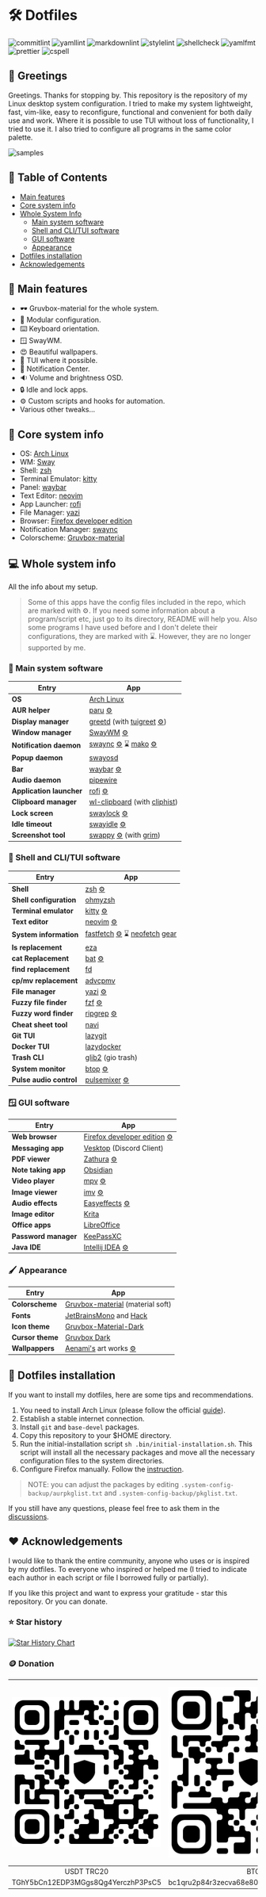 # :hammer_and_wrench: Dotfiles

![commitlint](https://img.shields.io/github/actions/workflow/status/CelticBoozer/dotfiles/commitlint.yaml?branch=master&label=commitlint)
![yamllint](https://img.shields.io/github/actions/workflow/status/CelticBoozer/dotfiles/yamllint.yaml?branch=master&label=yamllint)
![markdownlint](https://img.shields.io/github/actions/workflow/status/CelticBoozer/dotfiles/markdownlint.yaml?branch=master&label=markdownlint)
![stylelint](https://img.shields.io/github/actions/workflow/status/CelticBoozer/dotfiles/stylelint.yaml?branch=master&label=stylelint)
![shellcheck](https://img.shields.io/github/actions/workflow/status/CelticBoozer/dotfiles/shellcheck.yaml?branch=master&label=shellcheck)
![yamlfmt](https://img.shields.io/github/actions/workflow/status/CelticBoozer/dotfiles/yamlfmt.yaml?branch=master&label=yamlfmt)
![prettier](https://img.shields.io/github/actions/workflow/status/CelticBoozer/dotfiles/prettier.yaml?branch=master&label=prettier)
![cspell](https://img.shields.io/github/actions/workflow/status/CelticBoozer/dotfiles/cspell.yaml?branch=master&label=cspell)

## :wave: Greetings

Greetings. Thanks for stopping by. This repository is the repository of my Linux
desktop system configuration. I tried to make my system lightweight, fast,
vim-like, easy to reconfigure, functional and convenient for both daily use and
work. Where it is possible to use TUI without loss of functionality, I tried to
use it. I also tried to configure all programs in the same color palette.

![samples](assets/final.png "Gallery")

## :bookmark_tabs: Table of Contents

- [Main features](#stars-main-features)
- [Core system info](#brain-core-system-info)
- [Whole System Info](#computer-whole-system-info)
  - [Main system software](#brain-main-system-software)
  - [Shell and CLI/TUI software](#shell-shell-and-clitui-software)
  - [GUI software](#window-gui-software)
  - [Appearance](#paintbrush-appearance)
- [Dotfiles installation](#rocket-dotfiles-installation)
- [Acknowledgements](#heart-acknowledgements)

## :stars: Main features

- :dark_sunglasses: Gruvbox-material for the whole system.
- :wrench: Modular configuration.
- :keyboard: Keyboard orientation.
- :window: SwayWM.
- :heart_eyes: Beautiful wallpapers.
- :floppy_disk: TUI where it possible.
- :bell: Notification Center.
- :sound: Volume and brightness OSD.
- :lock: Idle and lock apps.
- :gear: Custom scripts and hooks for automation.
- Various other tweaks...

## :brain: Core system info

- OS: [Arch Linux](https://archlinux.org/)
- WM: [Sway](https://github.com/swaywm/sway/)
- Shell: [zsh](https://github.com/zsh-users/zsh/)
- Terminal Emulator: [kitty](https://github.com/kovidgoyal/kitty/)
- Panel: [waybar](https://github.com/Alexays/Waybar/)
- Text Editor: [neovim](https://github.com/neovim/neovim/)
- App Launcher: [rofi](https://github.com/lbonn/rofi/)
- File Manager: [yazi](https://github.com/sxyazi/yazi/)
- Browser: [Firefox developer edition](https://www.mozilla.org/en-US/firefox/developer/)
- Notification Manager: [swaync](https://github.com/ErikReider/SwayNotificationCenter/)
- Colorscheme: [Gruvbox-material](https://github.com/sainnhe/gruvbox-material/)

## :computer: Whole system info
<!-- markdownlint-disable MD013 -->
All the info about my setup.

> Some of this apps have the config files included in the repo, which are
  marked with :gear:. If you need some information about a program/script etc,
  just go to its directory, README will help you.
  Also some programs I have used before and I don't delete their configurations,
   they are marked with :hourglass:. However, they are no longer supported by
   me.

### :brain: Main system software

| Entry                    | App                                                                                                                                                                           |
| ------------------------ | ----------------------------------------------------------------------------------------------------------------------------------------------------------------------------- |
| **OS**                   | [Arch Linux](https://archlinux.org/)                                                                                                                                          |
| **AUR helper**           | [paru](https://github.com/Morganamilo/paru/) [:gear:](../.config/paru/)                                                                                                       |
| **Display manager**      | [greetd](https://sr.ht/~kennylevinsen/greetd/) (with [tuigreet](https://github.com/apognu/tuigreet/) [:gear:](../.system-config-backup/greetd/))                              |
| **Window manager**       | [SwayWM](https://github.com/swaywm/sway/) [:gear:](../.config/sway/)                                                                                                          |
| **Notification daemon**  | [swaync](https://github.com/ErikReider/SwayNotificationCenter/) [:gear:](../.config/swaync/) :hourglass: [mako](https://github.com/emersion/mako/) [:gear:](../.config/mako/) |
| **Popup daemon**         | [swayosd](https://github.com/ErikReider/SwayOSD/)                                                                                                                             |
| **Bar**                  | [waybar](https://github.com/Alexays/Waybar/) [:gear:](../.config/waybar/)                                                                                                     |
| **Audio daemon**         | [pipewire](https://github.com/PipeWire/pipewire/)                                                                                                                             |
| **Application launcher** | [rofi](https://github.com/lbonn/rofi/) [:gear:](../.config/rofi/)                                                                                                             |
| **Clipboard manager**    | [wl-clipboard](https://github.com/bugaevc/wl-clipboard/) (with [cliphist](https://github.com/sentriz/cliphist/))                                                              |
| **Lock screen**          | [swaylock](https://github.com/jirutka/swaylock-effects/) [:gear:](../.config/swaylock/)                                                                                       |
| **Idle timeout**         | [swayidle](https://github.com/hyprwm/hypridle/) [:gear:](../.config/swayidle/)                                                                                                |
| **Screenshot tool**      | [swappy](https://github.com/jtheoof/swappy/) [:gear:](../.config/swayidle/) (with [grim](https://sr.ht/~emersion/grim/))                                                      |

### :shell: Shell and CLI/TUI software

| Entry                   | App                                                                                                                                                                                     |
| ----------------------- | --------------------------------------------------------------------------------------------------------------------------------------------------------------------------------------- |
| **Shell**               | [zsh](https://github.com/zsh-users/zsh/) [:gear:](../.zshrc)                                                                                                                            |
| **Shell configuration** | [ohmyzsh](https://github.com/ohmyzsh/ohmyzsh/)                                                                                                                                          |
| **Terminal emulator**   | [kitty](https://sw.kovidgoyal.net/kitty/) [:gear:](../.config/kitty/)                                                                                                                   |
| **Text editor**         | [neovim](https://neovim.io/) [:gear:](../.config/nvim/)                                                                                                                                 |
| **System information**  | [fastfetch](https://github.com/LinusDierheimer/fastfetch/) [:gear:](../.config/fastfetch/) :hourglass: [neofetch](https://github.com/dylanaraps/neofetch/) [gear](../.config/neofetch/) |
| **ls replacement**      | [eza](https://github.com/eza-community/eza/)                                                                                                                                            |
| **cat Replacement**     | [bat](https://github.com/sharkdp/bat/) [:gear:](../.config/bat/)                                                                                                                        |
| **find replacement**    | [fd](https://github.com/sharkdp/fd/)                                                                                                                                                    |
| **cp/mv replacement**   | [advcpmv](https://github.com/jarun/advcpmv)                                                                                                                                             |
| **File manager**        | [yazi](https://github.com/sxyazi/yazi/) [:gear:](../.config/yazi/)                                                                                                                      |
| **Fuzzy file finder**   | [fzf](https://github.com/junegunn/fzf/)  [:gear:](../.fzfrc)                                                                                                                            |
| **Fuzzy word finder**   | [ripgrep](https://github.com/BurntSushi/ripgrep/) [:gear:](../.ripgreprc)                                                                                                               |
| **Cheat sheet tool**    | [navi](https://github.com/denisidoro/navi)                                                                                                                                              |
| **Git TUI**             | [lazygit](https://github.com/jesseduffield/lazygit/)                                                                                                                                    |
| **Docker TUI**          | [lazydocker](https://github.com/jesseduffield/lazydocker/)                                                                                                                              |
| **Trash CLI**           | [glib2](https://archlinux.org/packages/core/x86_64/glib2) (gio trash)                                                                                                                   |
| **System monitor**      | [btop](https://github.com/aristocratos/btop/) [:gear:](../.config/btop/)                                                                                                                |
| **Pulse audio control** | [pulsemixer](https://github.com/GeorgeFilipkin/pulsemixer/) [:gear:](../.config/pulsemixer.cfg)                                                                                         |

### :window: GUI software

| Entry                | App                                                                                                         |
| -------------------- | ----------------------------------------------------------------------------------------------------------- |
| **Web browser**      | [Firefox developer edition](https://www.mozilla.org/en-US/firefox/developer/) [:gear:](../.config/firefox/) |
| **Messaging app**    | [Vesktop](https://github.com/Vencord/Vesktop/) (Discord Client)                                             |
| **PDF viewer**       | [Zathura](https://github.com/pwmt/zathura/) [:gear:](../.config/zathura/)                                   |
| **Note taking app**  | [Obsidian](https://obsidian.md/)                                                                            |
| **Video player**     | [mpv](https://github.com/mpv-player/mpv/) [:gear:](../.config/mpv/)                                         |
| **Image viewer**     | [imv](https://github.com/eXeC64/imv/) [:gear:](../.config/imv/)                                             |
| **Audio effects**    | [Easyeffects](https://github.com/wwmm/easyeffects/) [:gear:](../.config/easyeffects/)                       |
| **Image editor**     | [Krita](https://krita.org/)                                                                                 |
| **Office apps**      | [LibreOffice](https://www.libreoffice.org/)                                                                 |
| **Password manager** | [KeePassXC](https://github.com/keepassxreboot/keepassxc/)                                                   |
| **Java IDE**         | [Intellij IDEA](https://www.jetbrains.com/idea/) [:gear:](../.ideavimrc)                                    |

### :paintbrush: Appearance

| Entry            | App                                                                                                           |
| ---------------- | ------------------------------------------------------------------------------------------------------------- |
| **Colorscheme**  | [Gruvbox-material](https://github.com/sainnhe/gruvbox-material/) (material soft)                              |
| **Fonts**        | [JetBrainsMono](https://www.jetbrains.com/es-es/lp/mono/) and [Hack](https://github.com/source-foundry/Hack/) |
| **Icon theme**   | [Gruvbox-Material-Dark](https://github.com/TheGreatMcPain/gruvbox-material-gtk/)                              |
| **Cursor theme** | [Gruvbox Dark](https://gitlab.com/cursors/simp1e/)                                                            |
| **Wallpappers**  | [Aenami's](https://www.instagram.com/aenami.art/) art works [:gear:](../.wallpaper/)                          |

## :rocket: Dotfiles installation

If you want to install my dotfiles, here are some tips and recommendations.

1. You need to install Arch Linux (please follow the official
   [guide](https://wiki.archlinux.org/title/Installation_guide)).
2. Establish a stable internet connection.
3. Install `git` and `base-devel` packages.
4. Copy this repository to your $HOME directory.
5. Run the initial-installation script `sh .bin/initial-installation.sh`. This
   script will install all the necessary packages and move all the necessary
   configuration files to the system directories.
6. Configure Firefox manually. Follow the [instruction](../.config/firefox/).

> NOTE: you can adjust the packages by editing
  `.system-config-backup/aurpkglist.txt` and `.system-config-backup/pkglist.txt`.

If you still have any questions, please feel free to ask them in the
[discussions](https://github.com/CelticBoozer/dotfiles/discussions/).

## :heart: Acknowledgements

I would like to thank the entire community, anyone who uses or is inspired by
my dotfiles. To everyone who inspired or helped me (I tried to indicate each
author in each script or file I borrowed fully or partially).

If you like this project and want to express your gratitude - star this
repository. Or you can donate.

### :star: Star history

[![Star History Chart](https://api.star-history.com/svg?repos=CelticBoozer/dotfiles&type=Timeline&theme=dark)](https://star-history.com/#CelticBoozer/dotfiles&Timeline)

### :coin: Donation
<!-- markdownlint-disable MD033 -->
| ![USDT-TRC20](assets/USDT.jpg)     | ![BTC](assets/BTC.jpg)                     | ![ETH](assets/ETH.jpg)                     |
|:----------------------------------:|:------------------------------------------:|:------------------------------------------:|
| USDT TRC20                         | BTC                                        | ETH                                        |
| TGhY5bCn12EDP3MGgs8Qg4YerczhP3PsC5 | bc1qru2p84r3zecva68e804jtjqp923mx2eekqwg3a | 0xb00d88737B0BD4f5cb5fc7519b3d27045b796ceb |
